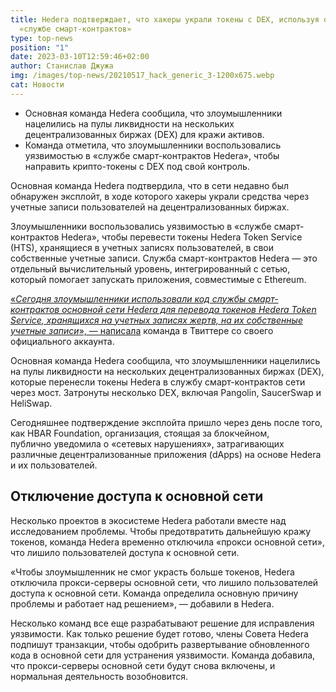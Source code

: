 ```yaml
---
title: Hedera подтверждает, что хакеры украли токены с DEX, используя ошибку в
  «службе смарт-контрактов»
type: top-news
position: "1"
date: 2023-03-10T12:59:46+02:00
author: Станислав Джужа
img: /images/top-news/20210517_hack_generic_3-1200x675.webp
cat: Новости
---
```

* Основная команда Hedera сообщила, что злоумышленники нацелились на пулы ликвидности на нескольких децентрализованных биржах (DEX) для кражи активов.
* Команда отметила, что злоумышленники воспользовались уязвимостью в «службе смарт-контрактов Hedera», чтобы направить крипто-токены с DEX под свой контроль.

Основная команда Hedera подтвердила, что в сети недавно был обнаружен эксплойт, в ходе которого хакеры украли средства через учетные записи пользователей на децентрализованных биржах.

Злоумышленники воспользовались уязвимостью в «службе смарт-контрактов Hedera», чтобы перевести токены Hedera Token Service (HTS), хранящиеся в учетных записях пользователей, в свои собственные учетные записи. Служба смарт-контрактов Hedera — это отдельный вычислительный уровень, интегрированный с сетью, который помогает запускать приложения, совместимые с Ethereum.

[«*Сегодня злоумышленники использовали код службы смарт-контрактов основной сети Hedera для перевода токенов Hedera Token Service, хранящихся на учетных записях жертв, на их собственные учетные записи*», — написала](https://twitter.com/hedera/status/1634055353435561986) команда в Твиттере со своего официального аккаунта.

Основная команда Hedera сообщила, что злоумышленники нацелились на пулы ликвидности на нескольких децентрализованных биржах (DEX), которые перенесли токены Hedera в службу смарт-контрактов сети через мост. Затронуты несколько DEX, включая Pangolin, SaucerSwap и HeliSwap.

Сегодняшнее подтверждение эксплойта пришло через день после того, как HBAR Foundation, организация, стоящая за блокчейном, публично уведомила о «сетевых нарушениях», затрагивающих различные децентрализованные приложения (dApps) на основе Hedera и их пользователей.

## Отключение доступа к основной сети

Несколько проектов в экосистеме Hedera работали вместе над исследованием проблемы. Чтобы предотвратить дальнейшую кражу токенов, команда Hedera временно отключила «прокси основной сети», что лишило пользователей доступа к основной сети.

«Чтобы злоумышленник не смог украсть больше токенов, Hedera отключила прокси-серверы основной сети, что лишило пользователей доступа к основной сети. Команда определила основную причину проблемы и работает над решением», — добавили в Hedera.

Несколько команд все еще разрабатывают решение для исправления уязвимости. Как только решение будет готово, члены Совета Hedera подпишут транзакции, чтобы одобрить развертывание обновленного кода в основной сети для устранения уязвимости. Команда добавила, что прокси-серверы основной сети будут снова включены, и нормальная деятельность возобновится.
